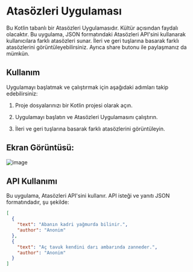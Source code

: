 # Atasözleri Uygulaması

Bu Kotlin tabanlı bir Atasözleri Uygulamasıdır. Kültür açısından faydalı olacaktır. Bu uygulama, JSON formatındaki Atasözleri API'sini kullanarak kullanıcılara farklı atasözleri sunar. İleri ve geri tuşlarına basarak farklı atasözlerini görüntüleyebilirsiniz. Ayrıca share butonu ile paylaşmanız da mümkün. 

## Kullanım

Uygulamayı başlatmak ve çalıştırmak için aşağıdaki adımları takip edebilirsiniz:

1. Proje dosyalarınızı bir Kotlin projesi olarak açın.

3. Uygulamayı başlatın ve Atasözleri Uygulamasını çalıştırın.

4. İleri ve geri tuşlarına basarak farklı atasözlerini görüntüleyin.

## Ekran Görüntüsü:
   ![image](https://github.com/Adl1coder/Atasozleri/assets/93915867/b88d6ee4-4e24-4e8d-83d8-e3c9c923423c)


## API Kullanımı

Bu uygulama, Atasözleri API'sini kullanır. API isteği ve yanıtı JSON formatındadır, şu şekilde:

```json
[
  {
    "text": "Abanın kadri yağmurda bilinir.",
    "author": "Anonim"
  },
  {
    "text": "Aç tavuk kendini darı ambarında zanneder.",
    "author": "Anonim"
  }
]



